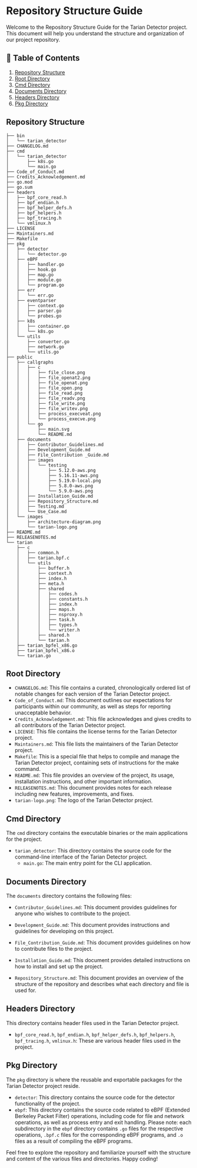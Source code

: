 # Repository Structure Guide

Welcome to the Repository Structure Guide for the Tarian Detector project. This document will help you understand the structure and organization of our project repository.

## 📖 Table of Contents

1. [Repository Structure](#repository-structure)
2. [Root Directory](#root-directory)
3. [Cmd Directory](#cmd-directory)
4. [Documents Directory](#documents-directory)
5. [Headers Directory](#headers-directory)
6. [Pkg Directory](#headers-directory)

## Repository Structure

```
├── bin
│   └── tarian_detector
├── CHANGELOG.md
├── cmd
│   └── tarian_detector
│       ├── k8s.go
│       └── main.go
├── Code_of_Conduct.md
├── Credits_Acknowledgement.md
├── go.mod
├── go.sum
├── headers
│   ├── bpf_core_read.h
│   ├── bpf_endian.h
│   ├── bpf_helper_defs.h
│   ├── bpf_helpers.h
│   ├── bpf_tracing.h
│   └── vmlinux.h
├── LICENSE
├── Maintainers.md
├── Makefile
├── pkg
│   ├── detector
│   │   └── detector.go
│   ├── eBPF
│   │   ├── handler.go
│   │   ├── hook.go
│   │   ├── map.go
│   │   ├── module.go
│   │   └── program.go
│   ├── err
│   │   └── err.go
│   ├── eventparser
│   │   ├── context.go
│   │   ├── parser.go
│   │   └── probes.go
│   ├── k8s
│   │   ├── container.go
│   │   └── k8s.go
│   └── utils
│       ├── converter.go
│       ├── network.go
│       └── utils.go
├── public
│   ├── callgraphs
│   │   ├── c
│   │   │   ├── file_close.png
│   │   │   ├── file_openat2.png
│   │   │   ├── file_openat.png
│   │   │   ├── file_open.png
│   │   │   ├── file_read.png
│   │   │   ├── file_readv.png
│   │   │   ├── file_write.png
│   │   │   ├── file_writev.png
│   │   │   ├── process_execveat.png
│   │   │   └── process_execve.png
│   │   └── go
│   │       ├── main.svg
│   │       └── README.md
│   ├── documents
│   │   ├── Contributor_Guidelines.md
│   │   ├── Development_Guide.md
│   │   ├── File_Contribution _Guide.md
│   │   ├── images
│   │   │   └── testing
│   │   │       ├── 5.12.0-aws.png
│   │   │       ├── 5.16.11-aws.png
│   │   │       ├── 5.19.0-local.png
│   │   │       ├── 5.8.0-aws.png
│   │   │       └── 5.9.0-aws.png
│   │   ├── Installation_Guide.md
│   │   ├── Repository_Structure.md
│   │   ├── Testing.md
│   │   └── Use_Case.md
│   └── images
│       ├── architecture-diagram.png
│       └── tarian-logo.png
├── README.md
├── RELEASENOTES.md
└── tarian
    ├── c
    │   ├── common.h
    │   ├── tarian.bpf.c
    │   └── utils
    │       ├── buffer.h
    │       ├── context.h
    │       ├── index.h
    │       ├── meta.h
    │       ├── shared
    │       │   ├── codes.h
    │       │   ├── constants.h
    │       │   ├── index.h
    │       │   ├── maps.h
    │       │   ├── nsproxy.h
    │       │   ├── task.h
    │       │   ├── types.h
    │       │   └── writer.h
    │       ├── shared.h
    │       └── tarian.h
    ├── tarian_bpfel_x86.go
    ├── tarian_bpfel_x86.o
    └── tarian.go
```

## Root Directory

- `CHANGELOG.md`: This file contains a curated, chronologically ordered list of notable changes for each version of the Tarian Detector project.
- `Code_of_Conduct.md`: This document outlines our expectations for participants within our community, as well as steps for reporting unacceptable behavior.
- `Credits_Acknowledgement.md`: This file acknowledges and gives credits to all contributors of the Tarian Detector project.
- `LICENSE`: This file contains the license terms for the Tarian Detector project.
- `Maintainers.md`: This file lists the maintainers of the Tarian Detector project.
- `Makefile`: This is a special file that helps to compile and manage the Tarian Detector project, containing sets of instructions for the make command.
- `README.md`: This file provides an overview of the project, its usage, installation instructions, and other important information.
- `RELEASENOTES.md`: This document provides notes for each release including new features, improvements, and fixes.
- `tarian-logo.png`: The logo of the Tarian Detector project.

## Cmd Directory
The `cmd` directory contains the executable binaries or the main applications for the project.
- `tarian_detector`: This directory contains the source code for the command-line interface of the Tarian Detector project.
  - `main.go`: The main entry point for the CLI application.

## Documents Directory
The `documents` directory contains the following files:

- `Contributor_Guidelines.md`: This document provides guidelines for anyone who wishes to contribute to the project.

- `Development_Guide.md`: This document provides instructions and guidelines for developing on this project.

- `File_Contribution_Guide.md`: This document provides guidelines on how to contribute files to the project.

- `Installation_Guide.md`: This document provides detailed instructions on how to install and set up the project.

- `Repository_Structure.md`: This document provides an overview of the structure of the repository and describes what each directory and file is used for.

## Headers Directory
This directory contains header files used in the Tarian Detector project.
- `bpf_core_read.h`, `bpf_endian.h`, `bpf_helper_defs.h`, `bpf_helpers.h`, `bpf_tracing.h`, `vmlinux.h`: These are various header files used in the project.

## Pkg Directory
The `pkg` directory is where the reusable and exportable packages for the Tarian Detector project reside.
- `detector`: This directory contains the source code for the detector functionality of the project.
- `ebpf`: This directory contains the source code related to eBPF (Extended Berkeley Packet Filter) operations, including code for file and network operations, as well as process entry and exit handling. Please note: each subdirectory in the `ebpf` directory contains `.go` files for the respective operations, `.bpf.c` files for the corresponding eBPF programs, and `.o` files as a result of compiling the eBPF programs.

Feel free to explore the repository and familiarize yourself with the structure and content of the various files and directories. Happy coding!
